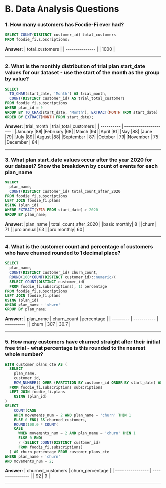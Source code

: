 # B. Data Analysis Questions

### 1. How many customers has Foodie-Fi ever had?

````sql
SELECT COUNT(DISTINCT customer_id) total_customers
FROM foodie_fi.subscriptions;
````

**Answer:**
| total_customers |
| --------------- |
| 1000            |

***

### 2. What is the monthly distribution of trial plan start_date values for our dataset - use the start of the month as the group by value?

````sql
SELECT
  TO_CHAR(start_date, 'Month') AS trial_month,
  COUNT(DISTINCT customer_id) AS trial_total_customers
FROM foodie_fi.subscriptions
WHERE plan_id = 0
GROUP BY TO_CHAR(start_date, 'Month'), EXTRACT(MONTH FROM start_date)
ORDER BY EXTRACT(MONTH FROM start_date);
````

**Answer:**
|trial_month | trial_total_customers |
| ---------- | --------------------- | 
|January  	|88|
|February 	|68|
|March    	|94|
|April    	|81|
|May      	|88|
|June     	|79|
|July     	|89|
|August   	|88|
|September |	87|
|October  |	79|
|November |	75|
|December |	84|


***

### 3. What plan start_date values occur after the year 2020 for our dataset? Show the breakdown by count of events for each plan_name

````sql
SELECT
  plan_name,
  COUNT(DISTINCT customer_id) total_count_after_2020
FROM foodie_fi.subscriptions
LEFT JOIN foodie_fi.plans
USING (plan_id)
WHERE EXTRACT(YEAR FROM start_date) > 2020
GROUP BY plan_name;
````

**Answer:** 
|plan_name | total_count_after_2020 |
|basic monthly|	8 |
|churn|	71 |
|pro annual|	63 |
|pro monthly|	60 |

***

### 4. What is the customer count and percentage of customers who have churned rounded to 1 decimal place?

````sql
SELECT
  plan_name,
  COUNT(DISTINCT customer_id) churn_count,
  ROUND(100*COUNT(DISTINCT customer_id)::numeric/(
  SELECT COUNT(DISTINCT customer_id)
  FROM foodie_fi.subscriptions), 1) percentage
FROM foodie_fi.subscriptions
LEFT JOIN foodie_fi.plans
USING (plan_id)
WHERE plan_name = 'churn'
GROUP BY plan_name;
````

**Answer:**
| plan_name | churn_count | percentage |
| --------- | ----------- | ---------- |
| churn     | 307         | 30.7       |

***

### 5. How many customers have churned straight after their initial free trial - what percentage is this rounded to the nearest whole number?

````sql
WITH customer_plans_cte AS (
  SELECT 
    plan_name,
    customer_id,
    ROW_NUMBER() OVER (PARTITION BY customer_id ORDER BY start_date) AS movements_num
  FROM foodie_fi.subscriptions subscriptions
  LEFT JOIN foodie_fi.plans
    USING (plan_id)
)
SELECT 
    COUNT(CASE 
    WHEN movements_num = 2 AND plan_name = 'churn' THEN 1 
    ELSE 0 END) AS churned_customers,
    ROUND(100.0 * COUNT(
    CASE 
      WHEN movements_num = 2 AND plan_name = 'churn' THEN 1 
      ELSE 0 END) 
      / (SELECT COUNT(DISTINCT customer_id) 
      FROM foodie_fi.subscriptions)
  ) AS churn_percentage FROM customer_plans_cte
WHERE plan_name = 'churn'
AND movements_num = 2;
````

**Answer:**
| churned_customers | churn_percentage |
| ----------------- | ---------------- |
| 92                | 9                |


***